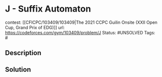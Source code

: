 # J - Suffix Automaton

contest: [[CFICPC/103409/103409|The 2021 CCPC Guilin Onsite (XXII Open Cup, Grand Prix of EDG)]]
url: https://codeforces.com/gym/103409/problem/J
Status: #UNSOLVED
Tags: #

## Description

## Solution

